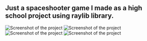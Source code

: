 Just a spaceshooter game I made as a high school project using raylib library.
---------------------------------------------------------------------------------
![Screenshot of the project](https://github.com/drito256/starfighter/blob/main/screenshots/2.png)
![Screenshot of the project](https://github.com/drito256/starfighter/blob/main/screenshots/1.png)
![Screenshot of the project](https://github.com/drito256/starfighter/blob/main/screenshots/3.png)
![Screenshot of the project](https://github.com/drito256/starfighter/blob/main/screenshots/4.png)
